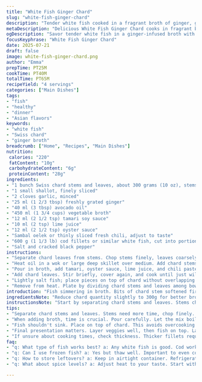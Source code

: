 ```yaml
---
title: "White Fish Ginger Chard"
slug: "white-fish-ginger-chard"
description: "Tender white fish cooked in a fragrant broth of ginger, garlic, and soy-sauce infused chard leaves. The stems soften first to build texture. Broth seasoned with lime juice, fish sauce, and a touch of chili paste. Olive oil finishes the dish, adding subtle richness. Takes roughly 40 minutes from start to finish. Serves four. Ingredients adjusted for balance and spice. A bright, light main course often found in East Asian-inspired meals. Savory, aromatic, with fresh green vegetable notes from Swiss chard. Fish gently poached to maintain delicate texture. A recipe with minimal dairy, nut-free, egg-free, ideal for various diets."
metaDescription: "Delicious White Fish Ginger Chard cooks in fragrant broth. Perfectly poached fish over tender chard. A fresh Asian-inspired main course."
ogDescription: "Savor tender white fish in a ginger-infused broth with chard. Light and aromatic, a must-try for Asian cuisine enthusiasts."
focusKeyphrase: "White Fish Ginger Chard"
date: 2025-07-21
draft: false
image: white-fish-ginger-chard.png
author: "Emma"
prepTime: PT25M
cookTime: PT40M
totalTime: PT65M
recipeYield: "4 servings"
categories: ["Main Dishes"]
tags:
- "fish"
- "healthy"
- "dinner"
- "Asian flavors"
keywords:
- "white fish"
- "Swiss chard"
- "ginger broth"
breadcrumb: ["Home", "Recipes", "Main Dishes"]
nutrition: 
 calories: "220"
 fatContent: "10g"
 carbohydrateContent: "6g"
 proteinContent: "28g"
ingredients:
- "1 bunch Swiss chard stems and leaves, about 300 grams (10 oz), stems chopped, leaves roughly chopped"
- "1 small shallot, finely sliced"
- "2 cloves garlic, minced"
- "25 ml (1 2/3 tbsp) freshly grated ginger"
- "40 ml (3 tbsp) avocado oil"
- "450 ml (1 3/4 cups) vegetable broth"
- "12 ml (2 1/2 tsp) tamari soy sauce"
- "10 ml (2 tsp) lime juice"
- "12 ml (2 1/2 tsp) oyster sauce"
- "Sambal oelek or thinly sliced fresh chili, adjust to taste"
- "600 g (1 1/3 lb) cod fillets or similar white fish, cut into portions"
- "Salt and cracked black pepper"
instructions:
- "Separate chard leaves from stems. Chop stems finely, leaves coarsely enough to make about 1.5 liters (6 cups). Set aside."
- "Heat oil in a wok or large deep skillet over medium. Add chard stems, shallot, garlic, and ginger. Sauté gently until stems start to soften, 6 to 7 minutes."
- "Pour in broth, add tamari, oyster sauce, lime juice, and chili paste. Bring to a gentle boil. Cover and let simmer for 7 minutes."
- "Add chard leaves. Stir briefly, cover again, and cook until just wilted, about 1 minute."
- "Lightly salt fish; place pieces on top of chard without overlapping. Cover and cook 4 to 5 minutes, periodically spooning broth over fish to keep moist."
- "Remove from heat. Plate by dividing chard stems and leaves among bowls, layering fish on top. Ladle broth around fish. Drizzle with extra oil if desired. Season with fresh pepper."
introduction: "Fish simmering in broth. Bits of chard stem softened first. Garlic and ginger punch in early. Heat rising, bubbling, steam escaping. Lime juice spreads zingy notes, balancing sauces – oyster and tamari soy. Chili flakes slip quietly into mix, teasing heat. Leaves of chard fold gently, wilt fast. Then fish laid atop, barely salted to avoid over-salting. Cooking just enough. Broth spooned over, keeps moist, tender flakes. Olive oil drizzled when plated. Fresh, light. Cui’s essential Asian flavors minus dairy, nuts, eggs. Simple swap of sauces alters depth. Texture mix from stem crunch and leafy softness. A meal under 45 minutes in busy kitchens."
ingredientsNote: "Reduce chard quantity slightly to 300g for better broth flavor concentration. Replace olive oil with avocado oil to boost smoke point and add subtle nutty flavor. Oyster sauce swapped in for fish sauce for rounded umami with less saltiness. Tamari soy sauce exchanged for traditional soy adding smoother saltiness without wheat. Ginger amount slightly reduced but still prominent. Broth now vegetable-based, accommodating plant-based eaters while keeping depth. Lime juice amount fine-tuned for equilibrium with other acidic elements. Garlic, shallot, and chili remain anchors but chili made optional to suit tolerance. These changes give the dish a fresher appearance and nuanced flavor profile. The fish portion trimmed to suit smaller appetite or side servings. Simple tweaks, noticeable shift in taste, texture, and cooking dynamics."
instructionsNote: "Start by separating chard stems and leaves. Stems chopped finer so they soften evenly; leaves roughly for volume and quicker cooking. Use medium heat for initial sauté to prevent garlic burning, about 6 or 7 minutes until stems are a bit tender. Adding broth and seasoning liquids next lets flavors meld and reduces rawness of aromatics. Covering the pan keeps steam in and cooks stems evenly. After simmering, leaves added last because they wilt nearly instantly, just a minute. Fish placed on top to avoid overcooking in active liquid and for flavor layering. Salt fish lightly because sauces bring saltiness. Cooking last 4 to 5 minutes depends on thickness—fish flakes when done. Spoon broth regularly to keep moisture consistent, prevents drying on surface. Presentation involves layering veggies, fish, then ladling broth. Optional finishing oil adds silkiness and aroma. Time adjustments keep components tender, not mushy or underdone."
tips:
- "Separate chard stems and leaves. Stems need more time, chop finely. Leaves roughly chopped. Makes even cooking. Keeps volume high. No mush. Don't rush the sauté. Medium heat only here. About six to seven minutes."
- "When adding broth, time is crucial. Pour carefully. Let the mix boil gently. Covering keeps steam in. Flats flavors come out well. Chillies optional, adjust them. Sambal brings a kick. Taste as you go."
- "Fish shouldn't sink. Place on top of chard. This avoids overcooking. Four to five minutes is key timing. Fish flakes nicely when done. Salt lightly. It's got umami already. Don't drown it."
- "Final presentation matters. Layer veggies well, then fish on top. Ladle broth around. Drizzle oil if desired. Optional touch at the end. Keeps moisture locked. Adds aroma."
- "If unsure about cooking times, check thickness. Thicker fillets require more time. Don't be shy to spoon broth. Regular moisture keeps it tender. Ensure uniform cooking. Watch the fish closely."
faq:
- "q: What type of fish works best? a: Any white fish is good. Cod works well. Check for freshness. Firm flesh is key. Flaky fish holds broth nicely, don't choose oily types."
- "q: Can I use frozen fish? a: Yes but thaw well. Important to even cooking. Check time adjustment. Slightly longer if thick. Avoid skipping thawing. It matters."
- "q: How to store leftovers? a: Keep in airtight container. Refrigerate promptly. Consume within two days. Reheat gently on low. Don't overheat, fish dries out. Broth thins."
- "q: What about spice levels? a: Adjust heat to your taste. Start with less. Add more chili if needed. Balance is key. Not overpowering. Keep it enjoyable."

---
```

